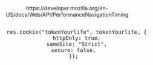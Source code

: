 <center>
  https://developer.mozilla.org/en-US/docs/Web/API/PerformanceNavigationTiming
  <div style={{ width: "100%", display: "flex", justifyContent: "center" }}>
    <img
      src="https://raw.githubusercontent.com/poteto/poteto/refs/heads/master/nice.gif"
      alt=""
      style={{ width: "100%", maxWidth: "600px", height: "auto" }}
    />
  </div>
   <pre>            
      res.cookie("tokenYourlife", tokenYourlife, {
      httpOnly: true,
      sameSite: "Strict",
      secure: false,  
    });
  </pre>
    
</center>
